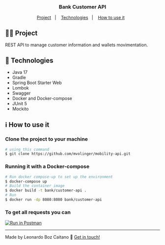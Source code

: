 <h3 align="center"> 
	Bank Customer API
</h3>

<p align="center">
  <a href="#woman_technologist-project">Project</a>&nbsp;&nbsp;&nbsp;|&nbsp;&nbsp;&nbsp;
  <a href="#mag_right-technologies">Technologies</a>&nbsp;&nbsp;&nbsp;|&nbsp;&nbsp;&nbsp;
  <a href="#information_source-how-to-use-it">How to use it</a>&nbsp;&nbsp;&nbsp;
</p>

## :woman_technologist: Project

REST API to manage customer information and wallets movimentation.

## :mag_right: Technologies

- Java 17
- Gradle
- Spring Boot Starter Web
- Lombok
- Swagger
- Docker and Docker-compose
- JUnit 5
- Mockito

## :information_source: How to use it

### Clone the project to your machine
```bash
# using this command
$ git clone https://github.com/mvolinger/mobility-api.git
```

### Running it with a Docker-compose
```bash
# Run docker compose-up to set up the environment
$ docker-compose up
# Build the container image
$ docker build -t bank/customer-api .
# Run
$ docker run -dp 8080:8080 bank/customer-api
```

### To get all requests you can
[![Run in Postman](https://run.pstmn.io/button.svg)](https://app.getpostman.com/run-collection/8824516-bc89913b-b958-467e-af73-2cd15b6d72c4?action=collection%2Ffork&collection-url=entityId%3D8824516-bc89913b-b958-467e-af73-2cd15b6d72c4%26entityType%3Dcollection%26workspaceId%3D1e44a8e7-20a7-439f-9475-1a08fb462b0f#?env%5BLOCAL%5D=W3sia2V5IjoiRU5EUE9JTlQiLCJ2YWx1ZSI6ImxvY2FsaG9zdDo4MDgwIiwiZW5hYmxlZCI6dHJ1ZX0seyJrZXkiOiJDVVNUT01FUl9JRCIsInZhbHVlIjoiIiwiZW5hYmxlZCI6dHJ1ZX1d)

---
Made by Leonardo Boz Caitano :wave: [Get in touch!](https://github.com/LeonardoBozCaitano/)
